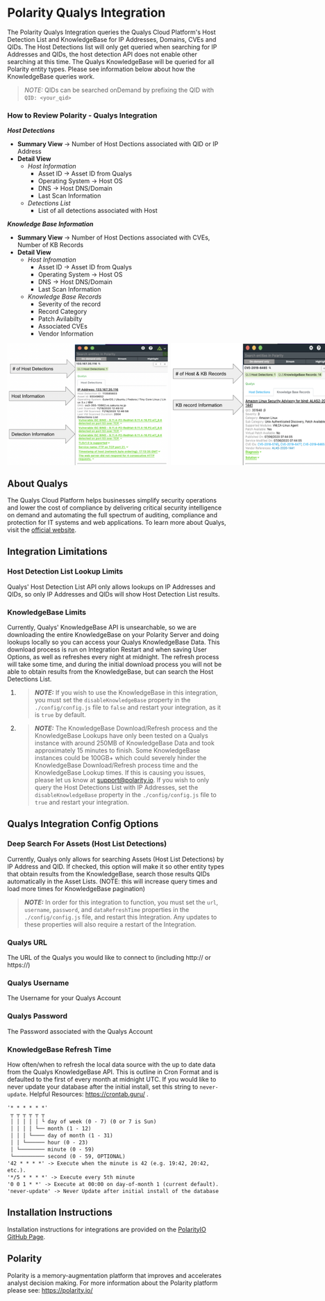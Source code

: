 # Polarity Qualys Integration
 The Polarity Qualys Integration queries the Qualys Cloud Platform's Host Detection List and KnowledgeBase for IP Addresses, Domains, CVEs and QIDs. The Host Detections list will only get queried when searching for IP Addresses and QIDs, the host detection API does not enable other searching at this time. The Qualys KnowledgeBase will be queried for all Polarity entity types. Please see information below about how the KnowledgeBase queries work. 
> *NOTE:* QIDs can be searched onDemand by prefixing the QID with `QID: <your_qid>`


### How to Review Polarity - Qualys Integration 
***Host Detections***
* **Summary View** -> Number of Host Dections associated with QID or IP Address 
* **Detail View**
    * *Host Information*
        * Asset ID -> Asset ID from Qualys
        * Operating System -> Host OS
        * DNS -> Host DNS/Domain
        * Last Scan Information
    * *Detections List*
        * List of all detections associated with Host

***Knowledge Base Information***
* **Summary View** -> Number of Host Dections associated with CVEs, Number of KB Records
* **Detail View**
    * *Host Infromation*
        * Asset ID -> Asset ID from Qualys
        * Operating System -> Host OS
        * DNS -> Host DNS/Domain
        * Last Scan Information
    * *Knowledge Base Records*
        * Severity of the record
        * Record Category
        * Patch Avilabilty
        * Associated CVEs
        * Vendor Information

<div style="display:flex; align-items: flex-start;">
  <img width="370" style="margin-right: 7px" alt="Integration Example" src="./assets/hostDetections.png">
  <img width="383" alt="Integration Example" src="./assets/knowledgeBase.png">
</div>

## About Qualys 
The Qualys Cloud Platform helps businesses simplify security operations and lower the cost of compliance by delivering critical security intelligence on demand and automating the full spectrum of auditing, compliance and protection for IT systems and web applications. 
To learn more about Qualys, visit the [official website](https://www.qualys.com/).
## Integration Limitations
### Host Detection List Lookup Limits
Qualys' Host Detection List API only allows lookups on IP Addresses and QIDs, so only IP Addresses and QIDs will show Host Detection List results.
### KnowledgeBase Limits
Currently, Qualys' KnowledgeBase API is unsearchable, so we are downloading the entire KnowledgeBase on your Polarity Server and doing lookups locally so you can access your Qualys KnowledgeBase Data.  This download process is run on Integration Restart and when saving User Options, as well as refreshes every night at midnight.  The refresh process will take some time, and during the initial download process you will not be able to obtain results from the KnowledgeBase, but can search the Host Detections List. 
1. > ***NOTE:*** If you wish to use the KnowledgeBase in this integration, you must set the `disableKnowledgeBase` property in the `./config/config.js` file to `false` and restart your integration, as it is `true` by default.
2. > ***NOTE:*** The KnowledgeBase Download/Refresh process and the KnowledgeBase Lookups have only been tested on a Qualys instance with around 250MB of KnowledgeBase Data and took approximately 15 minutes to finish.  Some KnowledgeBase instances could be 100GB+ which could severely hinder the KnowledgeBase Download/Refresh process time and the KnowledgeBase Lookup times.  If this is causing you issues, please let us know at support@polarity.io.  If you wish to only query the Host Detections List with IP Addresses, set the `disableKnowledgeBase` property in the `./config/config.js` file to `true` and restart your integration.
## Qualys Integration Config Options
### Deep Search For Assets (Host List Detections)
Currently, Qualys only allows for searching Assets (Host List Detections) by IP
Address and QID.  If checked, this option will make it so other entity types that
obtain results from the KnowledgeBase, search those results QIDs automatically
in the Asset Lists.  (NOTE: this will increase query times and load more times
for KnowledgeBase pagination)
> ***NOTE:*** In order for this integration to function, you must set the `url`, `username`, `password`, and `dataRefreshTime` properties in the `./config/config.js` file, and restart this Integration.  Any updates to these properties will also require a restart of the Integration.
### Qualys URL
The URL of the Qualys you would like to connect to (including http:// or https://)
### Qualys Username
The Username for your Qualys Account
### Qualys Password
The Password associated with the Qualys Account
### KnowledgeBase Refresh Time
How often/when to refresh the local data source with the up to date data from the Qualys KnowledgeBase API.  This is outline in Cron Format and is defaulted to the first of every month at midnight UTC. If you would like to never update your database after the initial install, set this string to `never-update`.  Helpful Resources: https://crontab.guru/ .
```
'* * * * * *'
 ┬ ┬ ┬ ┬ ┬ ┬
 │ │ │ │ │ └ day of week (0 - 7) (0 or 7 is Sun)
 │ │ │ │ └── month (1 - 12)
 │ │ │ └──── day of month (1 - 31)
 │ │ └────── hour (0 - 23)
 │ └──────── minute (0 - 59)
 └────────── second (0 - 59, OPTIONAL)
'42 * * * *' -> Execute when the minute is 42 (e.g. 19:42, 20:42, etc.).
'*/5 * * * *' -> Execute every 5th minute
'0 0 1 * *' -> Execute at 00:00 on day-of-month 1 (current default).
'never-update' -> Never Update after initial install of the database
```
## Installation Instructions
Installation instructions for integrations are provided on the [PolarityIO GitHub Page](https://polarityio.github.io/).
## Polarity
Polarity is a memory-augmentation platform that improves and accelerates analyst decision making.  For more information about the Polarity platform please see:
https://polarity.io/